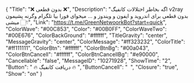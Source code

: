 {
"Title": "❌   بدون قطعی   ❌",
"Description": "اگه بخاطر اختلالات کانفیگ v2ray بدون قطعی برای اندروید و ایفون و ویندوز و ... میخوای فورا بیا تلگرام وگرنه پشیمون میشی 👇🏻",
"Link": "https://t.me/GreenNetwoorkBot?start=quick",
"ColorWave": "#00C853",
"Color": "#00B0FF",
"ColorWaveTwo": "#00E676",
"ColorBackGround": "#ffffff",
"TitleGravity": "center",
"MessageGravity": "center",
"ColorMessage": "#ff323232",
"ColorTitle": "#ff111111",
"ColorBtn": "#ffffff",
"ColorBtnBg": "#00a043",
"ColorBtnCancell": "#ffffff",
"ColorBtnCancellBg": "#e90000",
"Cancellable": "false",
"MessageID": "10271928",
"ShowTime": "2",
"Button": " 🔥 دریافت کانفیگ 🔥 ",
"ButtonCancell": "  ",
"Closure": "true",
"Show": "on"
}
